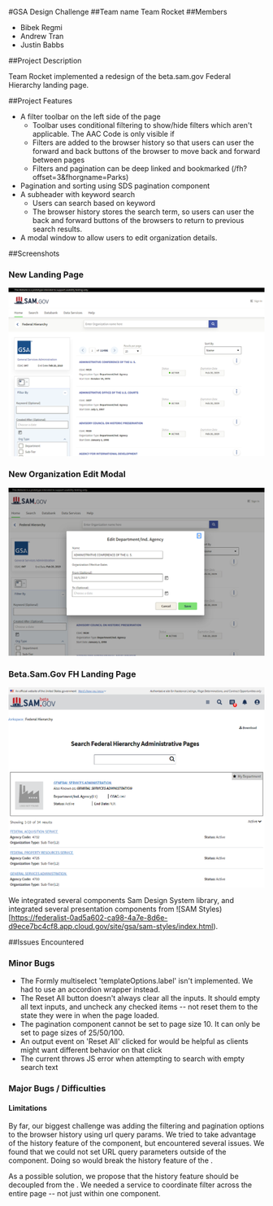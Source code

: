 #GSA Design Challenge
##Team name
Team Rocket
##Members
* Bibek Regmi
* Andrew Tran
* Justin Babbs

##Project Description

Team Rocket implemented a redesign of the beta.sam.gov Federal Hierarchy landing page.

##Project Features
* A filter toolbar on the left side of the page
    * Toolbar uses conditional filtering to show/hide filters which aren't applicable. The AAC Code is only visible if   
    * Filters are added to the browser history so that users can user the forward and back buttons of the browser to move back and forward between pages
    * Filters and pagination can be deep linked and bookmarked (/fh?offset=3&fhorgname=Parks)
* Pagination and sorting using SDS pagination component
* A subheader with keyword search
    * Users can search based on keyword
    * The browser history stores the search term, so users can user the back and forward buttons of the browsers to return to previous search results.
* A modal window to allow users to edit organization details.

##Screenshots

### New Landing Page

![redesigned landing page](imgs/redesigned_landing_page.png) 

### New Organization Edit Modal

![edit modal](imgs/edit_modal.png)

### Beta.Sam.Gov FH Landing Page

![existing landing page](imgs/beta_sam_fh_landing_page.png) 
 
 We integrated several components Sam Design System library, and integrated several presentation components from ![SAM Styles)[https://federalist-0ad5a602-ca98-4a7e-8d6e-d9ece7bc4cf8.app.cloud.gov/site/gsa/sam-styles/index.html).

##Issues Encountered
### Minor Bugs
* The Formly multiselect 'templateOptions.label' isn't implemented. We had to use an accordion wrapper instead.
* The <sds-filter> Reset All button doesn't always clear all the inputs. It should empty all text inputs, and uncheck any checked items -- not reset them to the state they were in when the page loaded.
* The pagination component cannot be set to page size 10. It can only be set to page sizes of 25/50/100.
* An output event on 'Reset All' clicked for <sds-filter> would be helpful as clients might want different behavior on that click
* The current <sds-search> throws JS error when attempting to search with empty search text

### Major Bugs / Difficulties

#### <sds-filter> Limitations
By far, our biggest challenge was adding the filtering and pagination options to the browser history using url query params. We tried to take advantage of the history feature of the <sds-filter> component, but encountered several issues. We found that we could not set URL query parameters outside of the component. Doing so would break the history feature of the <sds-filter>.

As a possible solution, we propose that the history feature should be decoupled from the <sds-filter>. We needed a service to coordinate filter across the entire page -- not just within one <sds-filter> component.
```$typescript

```

